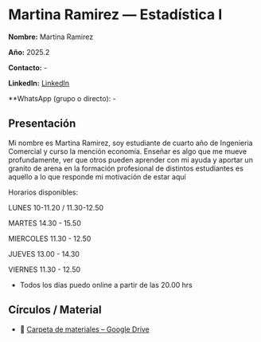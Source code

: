 # Martina Ramirez — Estadística I

**Nombre:**  Martina Ramirez

**Año:** 2025.2

**Contacto:** -

**LinkedIn:**  [LinkedIn](https://www.linkedin.com/checkpoint/challengesV3/AQGsmDRaJgg0pgAAAZnLPakt6yG7TGuLWw_l4TXE_3om0Ie2jBczGV3LZKtT3x-_k7UGOwCDlUghxue46AgOPghuJLPcOQ)

**WhatsApp (grupo o directo): -

## Presentación
Mi nombre es Martina Ramirez, soy estudiante de cuarto año de Ingenieria Comercial y curso la mención economía. Enseñar es algo que me mueve profundamente, ver que otros pueden aprender con mi ayuda y aportar un granito de arena en la formación profesional de distintos estudiantes es aquello a lo que responde mi motivación de estar aquí

Horarios disponibles:

LUNES 10-11.20 / 11.30-12.50

MARTES 14.30 - 15.50

MIERCOLES 11.30 - 12.50

JUEVES 13.00 - 14.30

VIERNES 11.30 - 12.50

* Todos los días puedo online a partir de las 20.00 hrs


## Círculos / Material
-   📁 [Carpeta de materiales – Google Drive](https://drive.google.com/drive/folders/1alP4X5IBAMui82H82GLl7GqJZtzqiN82?usp=sharing)
